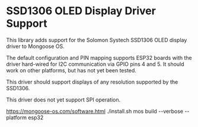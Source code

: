 # SSD1306 OLED Display Driver Support

This library adds support for the Solomon Systech SSD1306 OLED display driver to Mongoose OS.

The default configuration and PIN mapping supports ESP32 boards with the driver hard-wired for I2C communication via GPIO pins 4 and 5. It should work on other platforms, but has not yet been tested.

This driver should support displays of any resolution supported by the SSD1306.

This driver does not yet support SPI operation.

https://mongoose-os.com/software.html
./install.sh
mos build --verbose --platform esp32

